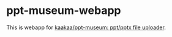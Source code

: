 # ppt-museum-webapp

This is webapp for [kaakaa/ppt-museum: ppt/pptx file uploader](https://github.com/kaakaa/ppt-museum).
